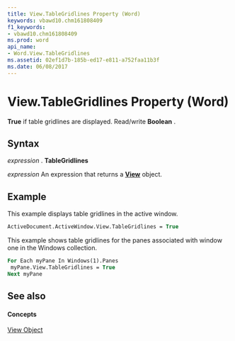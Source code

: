 ```yaml
---
title: View.TableGridlines Property (Word)
keywords: vbawd10.chm161808409
f1_keywords:
- vbawd10.chm161808409
ms.prod: word
api_name:
- Word.View.TableGridlines
ms.assetid: 02ef1d7b-185b-ed17-e811-a752faa11b3f
ms.date: 06/08/2017
---
```



# View.TableGridlines Property (Word)

 **True** if table gridlines are displayed. Read/write **Boolean** .


## Syntax

 _expression_ . **TableGridlines**

 _expression_ An expression that returns a **[View](Word.View.md)** object.


## Example

This example displays table gridlines in the active window.


```vb
ActiveDocument.ActiveWindow.View.TableGridlines = True
```

This example shows table gridlines for the panes associated with window one in the Windows collection.




```vb
For Each myPane In Windows(1).Panes 
 myPane.View.TableGridlines = True 
Next myPane
```


## See also


#### Concepts


[View Object](Word.View.md)

